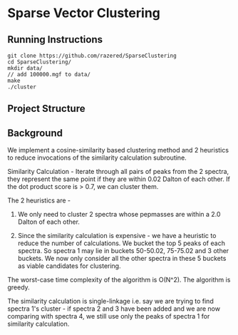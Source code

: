 # Sparse Vector Clustering

## Running Instructions

``` 
git clone https://github.com/razered/SparseClustering
cd SparseClustering/
mkdir data/
// add 100000.mgf to data/
make 
./cluster 
```

## Project Structure

## Background

We implement a cosine-similarity based clustering method and 2 heuristics to reduce invocations of the similarity calculation subroutine.

Similarity Calculation - Iterate through all pairs of peaks from the 2 spectra, they represent the same point if they are within 0.02 Dalton of each other. If the dot product score is > 0.7, we can cluster them.

The 2 heuristics are - 
1. We only need to cluster 2 spectra whose pepmasses are within a 2.0 Dalton  of each other.

2. Since the similarity calculation is expensive - we have a heuristic to reduce the number of calculations. We bucket the top 5 peaks of each spectra. So spectra 1 may lie in buckets 50-50.02, 75-75.02 and 3 other buckets. We now only consider all the other spectra in these 5 buckets as viable candidates for clustering.

The worst-case time complexity of the algorithm is O(N^2). The algorithm is greedy. 

The similarity calculation is single-linkage i.e. say we are trying to find spectra 1's cluster - if spectra 2 and 3 have been added and we are now comparing with spectra 4, we still use only the peaks of spectra 1 for similarity calculation.